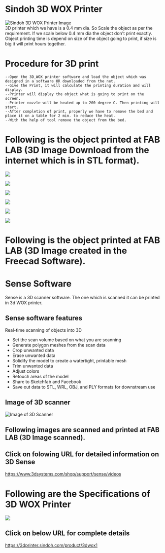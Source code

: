 # Sindoh 3D WOX Printer <br>
![Sindoh 3D WOX Printer Image](img/Sindoh_3DWOX_Printer.jpg)<br>
3D printer which we have is a 0.4 mm dia. So Scale the object as per the requirement. If we scale below 0.4 mm dia the object don't print exactly. <br>
Object printing time is depend on size of the object going to print, if size is big it will print hours together.<br>
# Procedure for 3D print <br>
    --Open the 3D_WOX printer software and load the object which was designed in a software OR downloaded from the net.
    --Give the Print, it will calculate the printing duration and will display. 
    --Printer will display the object what is going to print on the screen.
    --Printer nozzle will be heated up to 200 degree C. Then printing will start.
    --After completion of print, properly we have to remove the bed and place it on a table for 2 min. to reduce the heat.
    --With the help of tool remove the object from the bed.

# Following is the object printed at FAB LAB (3D Image Download from the internet which is in STL format). <br>
![](img/3D_Image_Downladed_01.jpg)<br>

![](img/3D_Image_Downladed_02.jpg)<br>

![](img/3D_Print_03.jpg)<br>

![](img/3D_Print_04.jpg)<br>

![](img/3D_Print_Output_5.jpg)<br>

![](img/3D_Print_Output_6.jpg)<br>

# Following is the object printed at FAB LAB (3D Image created in the Freecad Software). <br>

# **Sense Software** <br>

Sense is a 3D scanner software. The one which is scanned it can be printed in 3d WOX printer.

## Sense software features <br>

Real-time scanning of objects into 3D <br>
-	Set the scan volume based on what you are scanning <br>
-	Generate polygon meshes from the scan data <br>
-	Crop unwanted data <br>
-	Erase unwanted data <br>
-	Solidify the model to create a watertight, printable mesh <br>
-	Trim unwanted data <br>
-	Adjust colors <br>
-	Retouch areas of the model <br>
-	Share to Sketchfab and Facebook <br>
-	Save out data to STL, WRL, OBJ, and PLY formats for downstream use <br>

## Image of 3D scanner <br>
![Image of 3D Scanner](sense-img/3D-scanner.jpg)<br>

## Following images are scanned  and printed at FAB LAB (3D Image scanned). <br>

## Click on folowing URL for detailed information  on 3D Sense <br>
https://www.3dsystems.com/shop/support/sense/videos

# Following are the Specifications of 3D WOX Printer<br>
![](img/3DWOX1_Sindoh_Specs.jpg)<br>
## Click on below URL for complete details <br>
https://3dprinter.sindoh.com/product/3dwox1<br>

